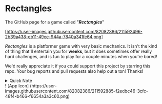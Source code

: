 # Rectangles

The GitHub page for a game called "***Rectangles***"

[https://user-images.githubusercontent.com/82082386/211592496-2b39a438-eb11-49ce-944a-7840a341fe64.png]

*Rectangles* is a platformer game with very basic mechanics. It isn't the kind of thing that'll entertain you for **weeks**, but it does sometimes offer really hard challenges, and is fun to play for a couple minutes when you're bored!

We'd really appreciate it if you could support this project by starring this repo. Your bug reports and pull requests also help out a ton! Thanks!

<details>
<summary>Quick Note</summary>
  The game isn't actually mine, I just playtest and stuff. The actual game is made by https://github.com/CRAB19.
  I own this repo only because GitHub has some sort of weird bug on Crab's device :D 
  Also the "Rectangles" repo on Crab's profile is the one where he got an error on. You can ignore it, this is the main repo for now.
</details>
! [App Icon] (https://user-images.githubusercontent.com/82082386/211592885-f2edbc46-3cfc-48f4-b466-f6654a3a3c60.png)
